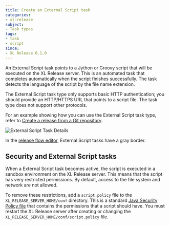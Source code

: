 ```yaml
---
title: Create an External Script task
categories:
- xl-release
subject:
- Task types
tags:
- task
- script
since:
- XL Release 6.1.0
---
```


An External Script task points to a Jython or Groovy script that will be executed on the XL Release server. This is an automated task that completes automatically when the script finishes successfully. The task detects the language of the script by the file name extension.

The External Script task type only supports basic HTTP authentication; you should provide an HTTP/HTTPS URL that points to a script file. The task type does not support other protocols.

For an example showing how you can use the External Script task type, refer to [Create a release from a Git repository](/xl-release/how-to/create-a-release-from-a-git-repository.html).

![External Script Task Details](../images/external-script-task.png)

In the [release flow editor](/xl-release/how-to/using-the-release-flow-editor.html), External Script tasks have a gray border.

## Security and External Script tasks

When a External Script task becomes active, the script is executed in a sandbox environment on the XL Release server. This means that the script has very restricted permissions. By default, access to the file system and network are not allowed.

To remove these restrictions, add a `script.policy` file to the `XL_RELEASE_SERVER_HOME/conf` directory. This is a standard [Java Security Policy file](http://docs.oracle.com/javase/7/docs/technotes/guides/security/PolicyFiles.html) that contains the permissions that a script should have. You must restart the XL Release server after creating or changing the `XL_RELEASE_SERVER_HOME/conf/script.policy` file.
